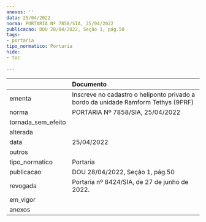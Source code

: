 ```yaml
---
anexos: ''
data: 25/04/2022
norma: PORTARIA Nº 7858/SIA, 25/04/2022
publicacao: DOU 28/04/2022, Seção 1, pág.50
tags:
- portaria
tipo_normatico: Portaria
hide: 
- toc 
 
---
```


|                    | Documento                                                                         |
|:-------------------|:----------------------------------------------------------------------------------|
| ementa             | Inscreve no cadastro o heliponto privado a bordo da unidade Ramform Tethys (9PRF) |
| norma              | PORTARIA Nº 7858/SIA, 25/04/2022                                                  |
| tornada_sem_efeito |                                                                                   |
| alterada           |                                                                                   |
| data               | 25/04/2022                                                                        |
| outros             |                                                                                   |
| tipo_normatico     | Portaria                                                                          |
| publicacao         | DOU 28/04/2022, Seção 1, pág.50                                                   |
| revogada           | Portaria nº 8424/SIA, de 27 de junho de 2022.                                     |
| em_vigor           |                                                                                   |
| anexos             |                                                                                   |